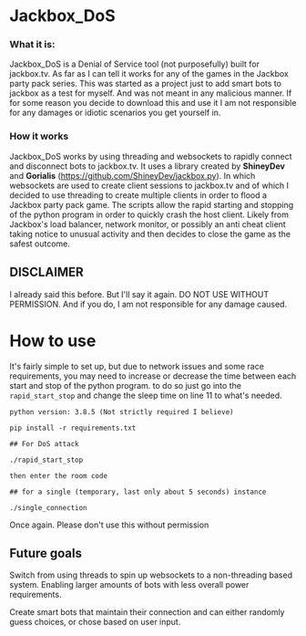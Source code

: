 # Jackbox_DoS

### What it is:

Jackbox_DoS is a Denial of Service tool (not purposefully) built for jackbox.tv. As far as I can tell it works for 
any of the games in the Jackbox party pack series. This was started as a project just to add smart bots to jackbox as a
test for myself. And was not meant in any malicious manner. If for some reason you decide to download this and use it I 
am not responsible for any damages or idiotic scenarios you get yourself in. 

### How it works

Jackbox_DoS works by using threading and websockets to rapidly connect and disconnect bots to jackbox.tv. It uses a 
library created by __ShineyDev__ and __Gorialis__ (https://github.com/ShineyDev/jackbox.py). In which websockets are 
used to create client sessions to jackbox.tv and of which I decided to use threading to create multiple clients in order
to flood a Jackbox party pack game. The scripts allow the rapid starting and stopping of the python program in order
to quickly crash the host client. Likely from Jackbox's load balancer, network monitor, or possibly an anti cheat client
taking notice to unusual activity and then decides to close the game as the safest outcome. 

## DISCLAIMER
I already said this before. But I'll say it again. DO NOT USE WITHOUT PERMISSION. And if you do, I am not responsible for
any damage caused. 

# How to use
It's fairly simple to set up, but due to network issues and some race requirements, you may need to increase or decrease
the time between each start and stop of the python program. to do so just go into the `rapid_start_stop` and change the 
sleep time on line 11 to what's needed. 

    python version: 3.8.5 (Not strictly required I believe)
    
    pip install -r requirements.txt

    ## For DoS attack

    ./rapid_start_stop

    then enter the room code

    ## for a single (temporary, last only about 5 seconds) instance

    ./single_connection

Once again. Please don't use this without permission

## Future goals

Switch from using threads to spin up websockets to a non-threading based system. Enabling larger amounts of bots with 
less overall power requirements. 

Create smart bots that maintain their connection and can either randomly guess choices, or chose based on user input. 
